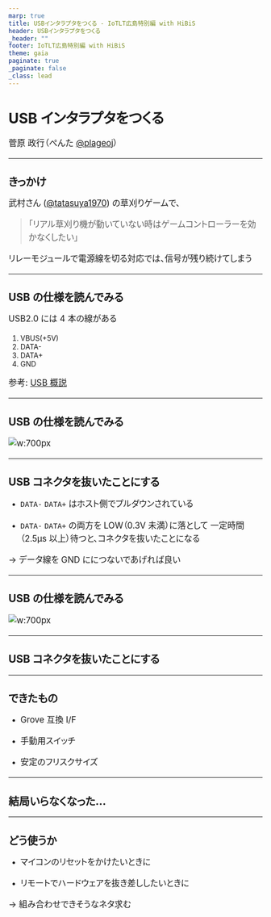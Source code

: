 ```yaml
---
marp: true
title: USBインタラプタをつくる - IoTLT広島特別編 with HiBiS
header: USBインタラプタをつくる
_header: ""
footer: IoTLT広島特別編 with HiBiS
theme: gaia
paginate: true
_paginate: false
_class: lead
---
```


<style>
*{
    font-feature-settings: "palt";
}
p {
    font-size: 1.2em;
    line-height: 1.5em;
}
</style>

# USB インタラプタをつくる

菅原 政行（ぺんた [@plageoj](https://twitter.com/plageoj)）

---

## きっかけ

武村さん ([@tatasuya1970](https://twitter.com/tatsuya1970)) の草刈りゲームで、

> 「リアル草刈り機が動いていない時はゲームコントローラーを効かなくしたい」

リレーモジュールで電源線を切る対応では、信号が残り続けてしまう

---

## USB の仕様を読んでみる

USB2.0 には 4 本の線がある

1. VBUS(+5V)
2. DATA-
3. DATA+
4. GND

参考: [USB 概説](https://avr.jp/user/EC/PDF/USBspcs.pdf#page=8)

---

## USB の仕様を読んでみる

![w:700px](https://qiita-image-store.s3.ap-northeast-1.amazonaws.com/0/116845/8dc580a7-7c9d-abd7-2106-fbdbc1e55ca6.png)

---

## USB コネクタを抜いたことにする

- `DATA-` `DATA+` はホスト側でプルダウンされている

- `DATA-` `DATA+` の両方を LOW（0.3V 未満）に落として
  一定時間（2.5μs 以上）待つと、コネクタを抜いたことになる

→ データ線を GND ににつないであげれば良い

---

## USB の仕様を読んでみる

![w:700px](https://qiita-image-store.s3.ap-northeast-1.amazonaws.com/0/116845/8dc580a7-7c9d-abd7-2106-fbdbc1e55ca6.png)

---

## USB コネクタを抜いたことにする

---

## できたもの

- Grove 互換 I/F

- 手動用スイッチ

- 安定のフリスクサイズ

---

<!-- _class: lead -->

## 結局いらなくなった…

---

## どう使うか

- マイコンのリセットをかけたいときに

- リモートでハードウェアを抜き差ししたいときに

→ 組み合わせできそうなネタ求む
